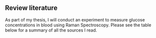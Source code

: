 ## Review literature

As part of my thesis, I will conduct an experiment to measure glucose concentrations in blood using Raman Spectroscopy. 
Please see the table below for a summary of all the sources I read.

